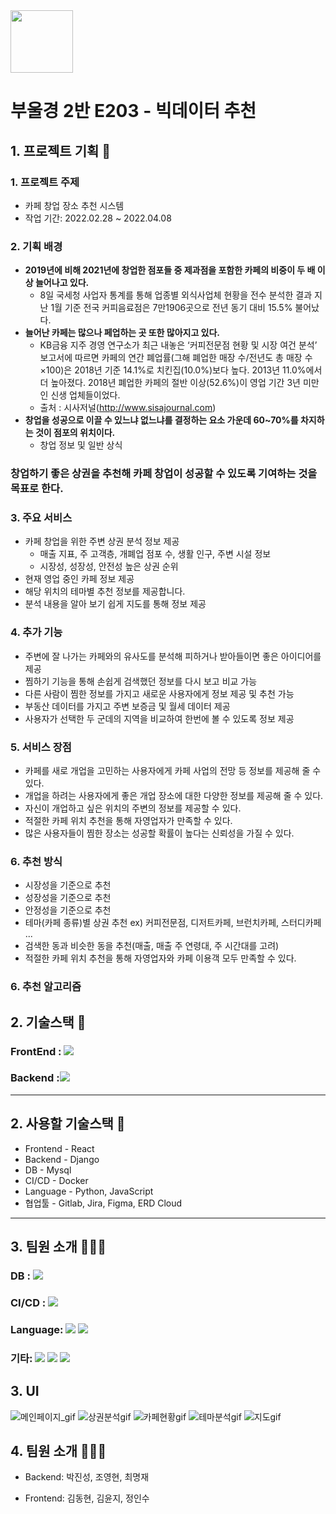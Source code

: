 <img src="/uploads/84e3ad1d3ab6c872a07130faf543f5aa/EodiyaLogo.jpg" width="100" height="100">

# 부울경 2반 E203 - 빅데이터 추천

## 1. 프로젝트 기획 📃

### 1. 프로젝트 주제

- 카페 창업 장소 추천 시스템
- 작업 기간: 2022.02.28 ~ 2022.04.08

### 2. 기획 배경

- **2019년에 비해 2021년에 창업한 점포들 중 제과점을 포함한 카페의 비중이 두 배 이상 늘어나고 있다.**
  - 8일 국세청 사업자 통계를 통해 업종별 외식사업체 현황을 전수 분석한 결과 지난 1월 기준 전국 커피음료점은 7만1906곳으로 전년 동기 대비 15.5% 불어났다.
- **늘어난 카페는 많으나 페업하는 곳 또한 많아지고 있다.**
  - KB금융 지주 경영 연구소가 최근 내놓은 ‘커피전문점 현황 및 시장 여건 분석’ 보고서에 따르면 카페의 연간 폐업률(그해 폐업한 매장 수/전년도 총 매장 수×100)은 2018년 기준 14.1%로 치킨집(10.0%)보다 높다. 2013년 11.0%에서 더 높아졌다. 2018년 폐업한 카페의 절반 이상(52.6%)이 영업 기간 3년 미만인 신생 업체들이었다.
  - 출처 : 시사저널(http://www.sisajournal.com)
- **창업을 성공으로 이끌 수 있느냐 없느냐를 결정하는 요소 가운데 60~70%를 차지하는 것이 점포의 위치이다.**
  - 창업 정보 및 일반 상식

### 창업하기 좋은 상권을 추천해 카페 창업이 성공할 수 있도록 기여하는 것을 목표로 한다.

### 3. 주요 서비스

- 카페 창업을 위한 주변 상권 분석 정보 제공
  - 매출 지표, 주 고객층, 개폐업 점포 수, 생활 인구, 주변 시설 정보
  - 시장성, 성장성, 안전성 높은 상권 순위
- 현재 영업 중인 카페 정보 제공
- 해당 위치의 테마별 추천 정보를 제공합니다.
- 분석 내용을 알아 보기 쉽게 지도를 통해 정보 제공

### 4. 추가 기능

- 주변에 잘 나가는 카페와의 유사도를 분석해 피하거나 받아들이면 좋은 아이디어를 제공
- 찜하기 기능을 통해 손쉽게 검색했던 정보를 다시 보고 비교 가능
- 다른 사람이 찜한 정보를 가지고 새로운 사용자에게 정보 제공 및 추천 가능
- 부동산 데이터를 가지고 주변 보증금 및 월세 데이터 제공
- 사용자가 선택한 두 군데의 지역을 비교하여 한번에 볼 수 있도록 정보 제공

### 5. 서비스 장점

- 카페를 새로 개업을 고민하는 사용자에게 카페 사업의 전망 등 정보를 제공해 줄 수 있다.
- 개업을 하려는 사용자에게 좋은 개업 장소에 대한 다양한 정보를 제공해 줄 수 있다.
- 자신이 개업하고 싶은 위치의 주변의 정보를 제공할 수 있다.
- 적절한 카페 위치 추천을 통해 자영업자가 만족할 수 있다.
- 많은 사용자들이 찜한 장소는 성공할 확률이 높다는 신뢰성을 가질 수 있다.

### 6. 추천 방식

- 시장성을 기준으로 추천
- 성장성을 기준으로 추천
- 안정성을 기준으로 추천
- 테마(카페 종류)별 상권 추천 ex) 커피전문점, 디저트카페, 브런치카페, 스터디카페 ...
- 검색한 동과 비슷한 동을 추천(매출, 매출 주 연령대, 주 시간대를 고려)
- 적절한 카페 위치 추천을 통해 자영업자와 카페 이용객 모두 만족할 수 있다.

### 6. 추천 알고리즘

## 2. 기술스택 📖

### FrontEnd : <img src="https://img.shields.io/badge/React-61DAFB?style=for-the-badge&logo=React&logoColor=white">

### Backend :<img src="https://img.shields.io/badge/Django-092E20?style=for-the-badge&logo=Django&logoColor=white">

---

## 2. 사용할 기술스택 📖

- Frontend - React
- Backend - Django
- DB - Mysql
- CI/CD - Docker
- Language - Python, JavaScript
- 협업툴 - Gitlab, Jira, Figma, ERD Cloud



---

## 3. 팀원 소개 🧑‍🤝‍🧑
### DB : <img src="https://img.shields.io/badge/MySQL-4479A1?style=for-the-badge&logo=MySQL&logoColor=white">

### CI/CD : <img src="https://img.shields.io/badge/Docker-2496ED?style=for-the-badge&logo=Docker&logoColor=white">

### Language: <img src="https://img.shields.io/badge/Python-3776AB?style=for-the-badge&logo=Python&logoColor=white"> <img src="https://img.shields.io/badge/JavaScript-F7DF1E?style=for-the-badge&logo=JavaScript&logoColor=white">

### 기타: <img src="https://img.shields.io/badge/GitLab-FCA121?style=for-the-badge&logo=GitLab&logoColor=white"> <img src="https://img.shields.io/badge/Jira-0052CC?style=for-the-badge&logo=Jira&logoColor=white"> <img src="https://img.shields.io/badge/Notion-000000?style=for-the-badge&logo=Notion&logoColor=white">

## 3. UI

![메인페이지_gif](/uploads/d9719a39d74f155fdc059378b8b7b929/메인페이지_gif.gif)
![상권분석gif](/uploads/a278462b85aff7ec63198eb5680a36d6/상권분석gif.gif)
![카페현황gif](/uploads/814fcb15bda2d184be81c261f61bf274/카페현황gif.gif)
![테마분석gif](/uploads/025895e06f03d3187043f18f58637d1e/테마분석gif.gif)
![지도gif](/uploads/7ea36b02be1c74eafa2be7e33b3f052e/지도gif.gif)

## 4. 팀원 소개 🧑‍🤝‍🧑

- Backend: 박진성, 조영현, 최명재

- Frontend: 김동현, 김윤지, 정인수
